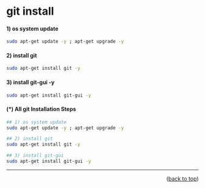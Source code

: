 <a name="topage"></a>

# git install 

#### 1) os system update
  ```sh
sudo apt-get update -y ; apt-get upgrade -y
```

#### 2) install git
  ```sh
sudo apt-get install git -y
```

#### 3) install git-gui -y
  ```sh
sudo apt-get install git-gui -y
```

#### (*) All git Installation Steps
 ```sh
## 1) os system update
sudo apt-get update -y ; apt-get upgrade -y

## 2) install git
sudo apt-get install git -y

## 3) install git-gui
sudo apt-get install git-gui -y

```

----

<p align="right">(<a href="#topage">back to top</a>)</p>
<br/>
<br/>
